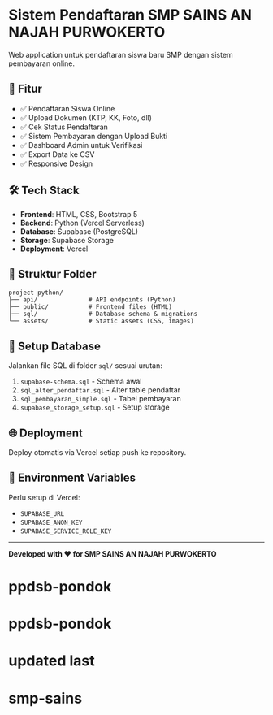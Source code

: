 # Sistem Pendaftaran SMP SAINS AN NAJAH PURWOKERTO

Web application untuk pendaftaran siswa baru SMP dengan sistem pembayaran online.

## 🚀 Fitur

- ✅ Pendaftaran Siswa Online
- ✅ Upload Dokumen (KTP, KK, Foto, dll)
- ✅ Cek Status Pendaftaran
- ✅ Sistem Pembayaran dengan Upload Bukti
- ✅ Dashboard Admin untuk Verifikasi
- ✅ Export Data ke CSV
- ✅ Responsive Design

## 🛠️ Tech Stack

- **Frontend**: HTML, CSS, Bootstrap 5
- **Backend**: Python (Vercel Serverless)
- **Database**: Supabase (PostgreSQL)
- **Storage**: Supabase Storage
- **Deployment**: Vercel

## 📁 Struktur Folder

```
project python/
├── api/              # API endpoints (Python)
├── public/           # Frontend files (HTML)
├── sql/              # Database schema & migrations
└── assets/           # Static assets (CSS, images)
```

## 🔧 Setup Database

Jalankan file SQL di folder `sql/` sesuai urutan:

1. `supabase-schema.sql` - Schema awal
2. `sql_alter_pendaftar.sql` - Alter table pendaftar
3. `sql_pembayaran_simple.sql` - Tabel pembayaran
4. `supabase_storage_setup.sql` - Setup storage

## 🌐 Deployment

Deploy otomatis via Vercel setiap push ke repository.

## 📝 Environment Variables

Perlu setup di Vercel:

- `SUPABASE_URL`
- `SUPABASE_ANON_KEY`
- `SUPABASE_SERVICE_ROLE_KEY`

---

**Developed with ❤️ for SMP SAINS AN NAJAH PURWOKERTO**

# ppdsb-pondok

# ppdsb-pondok

# updated last
# smp-sains
